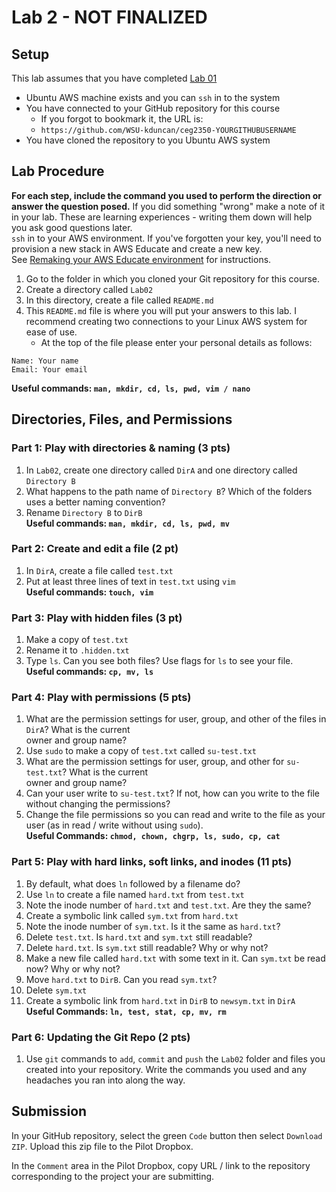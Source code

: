 # Lab 2 - NOT FINALIZED

## Setup

This lab assumes that you have completed [Lab 01](../Lab01/README.md)

- Ubuntu AWS machine exists and you can `ssh` in to the system
- You have connected to your GitHub repository for this course
  - If you forgot to bookmark it, the URL is:
  - `https://github.com/WSU-kduncan/ceg2350-YOURGITHUBUSERNAME`
- You have cloned the repository to you Ubuntu AWS system

## Lab Procedure

**For each step, include the command you used to perform the direction or answer the question posed.** If you did something "wrong" make a note of it in your lab. These are learning experiences - writing them down will help you ask good questions later.  
`ssh` in to your AWS environment. If you've forgotten your key, you'll need to provision a new stack in AWS Educate and create a new key.  
See [Remaking your AWS Educate environment](../../..) for instructions.

1. Go to the folder in which you cloned your Git repository for this course.
2. Create a directory called `Lab02`
3. In this directory, create a file called `README.md`
4. This `README.md` file is where you will put your answers to this lab. I recommend creating two connections to your Linux AWS system for ease of use.
   - At the top of the file please enter your personal details as follows:

```
Name: Your name
Email: Your email

```

**Useful commands: `man, mkdir, cd, ls, pwd, vim / nano`**

## Directories, Files, and Permissions

### Part 1: Play with directories & naming (3 pts)

1. In `Lab02`, create one directory called `DirA` and one directory called `Directory B`
2. What happens to the path name of `Directory B`? Which of the folders uses a better naming convention?
3. Rename `Directory B` to `DirB`  
   **Useful commands: `man, mkdir, cd, ls, pwd, mv`**

### Part 2: Create and edit a file (2 pt)

1. In `DirA`, create a file called `test.txt`
2. Put at least three lines of text in `test.txt` using `vim`  
   **Useful commands: `touch, vim`**

### Part 3: Play with hidden files (3 pt)

1. Make a copy of `test.txt`
2. Rename it to `.hidden.txt`
3. Type `ls`. Can you see both files? Use flags for `ls` to see your file.  
   **Useful commands: `cp, mv, ls`**

### Part 4: Play with permissions (5 pts)

1. What are the permission settings for user, group, and other of the files in `DirA`? What is the current  
   owner and group name?
2. Use `sudo` to make a copy of `test.txt` called `su-test.txt`
3. What are the permission settings for user, group, and other for `su-test.txt`? What is the current  
   owner and group name?
4. Can your user write to `su-test.txt`? If not, how can you write to the file without changing the permissions?
5. Change the file permissions so you can read and write to the file as your user (as in read / write without using `sudo`).  
   **Useful Commands: `chmod, chown, chgrp, ls, sudo, cp, cat`**

### Part 5: Play with hard links, soft links, and inodes (11 pts)

1. By default, what does `ln` followed by a filename do?
2. Use `ln` to create a file named `hard.txt` from `test.txt`
3. Note the inode number of `hard.txt` and `test.txt`. Are they the same?
4. Create a symbolic link called `sym.txt` from `hard.txt`
5. Note the inode number of `sym.txt`. Is it the same as `hard.txt`?
6. Delete `test.txt`. Is `hard.txt` and `sym.txt` still readable?
7. Delete `hard.txt`. Is `sym.txt` still readable? Why or why not?
8. Make a new file called `hard.txt` with some text in it. Can `sym.txt` be read now? Why or why not?
9. Move `hard.txt` to `DirB`. Can you read `sym.txt`?
10. Delete `sym.txt`
11. Create a symbolic link from `hard.txt` in `DirB` to `newsym.txt` in `DirA`  
    **Useful Commands: `ln, test, stat, cp, mv, rm`**

### Part 6: Updating the Git Repo (2 pts)

1. Use `git` commands to `add`, `commit` and `push` the `Lab02` folder and files you created into your repository. Write the commands you used and any headaches you ran into along the way.

## Submission

In your GitHub repository, select the green `Code` button then select `Download ZIP`. Upload this zip file to the Pilot Dropbox.

In the `Comment` area in the Pilot Dropbox, copy URL / link to the repository corresponding to the project your are submitting.

